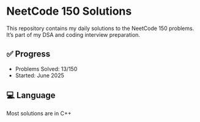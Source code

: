 # NeetCode 150 Solutions

This repository contains my daily solutions to the NeetCode 150 problems.  
It’s part of my DSA and coding interview preparation.

## ✅ Progress
- Problems Solved: 13/150
- Started: June 2025

## 💻 Language
Most solutions are in C++
